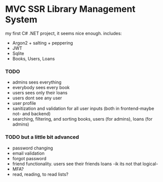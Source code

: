 # MVC SSR Library Management System

my first C# .NET project, it seems nice enough. includes:

* Argon2 + salting + peppering
* JWT
* Sqlite
* Books, Users, Loans

### TODO

* admins sees everything
* everybody sees every book
* users sees only their loans
* users dont see any user
* user profile
* sanitization and validation for all user inputs (both in frontend-maybe not- and backend)
* searching, filtering, and sorting books, users (for admins), loans (for admins)

### TODO but a little bit advanced

* password changing
* email validation
* forgot password
* friend functionality. users see their friends loans -ik its not that logical-
* MFA?
* read, reading, to read lists?